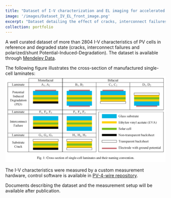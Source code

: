 ```yaml
---
title: "Dataset of I-V characterization and EL imaging for accelerated testing of monofacial and bifacial PV cells"
image: '/images/Dataset_IV_EL_front_image.png'
excerpt: "Dataset detailing the effect of cracks, interconnect failures and Potential-Induced-Degradation (polarized and shunt PID) on performance of monofacial and bifacial PV cells."
collection: portfolio
---
```


A well curated dataset of more than 2804 I-V characteristics of PV cells in reference and degraded state (cracks, interconnect failures and polarized/shunt Potential-Induced-Degradation). The dataset is available through [Mendeley Data](https://data.mendeley.com/datasets/vxj8bkkfkg).

The following figure illustrates the cross-section of manufactured single-cell laminates:
![Dataset_IV_EL_samples](/images/Dataset_IV_EL_samples.png)

The I-V characteristics were measured by a custom measurement hardware, control software is available in [PV-4-wire repository](https://github.com/martin-garaj/PV-4-wire).

Documents describing the dataset and the measurement setup will be available after publication.

